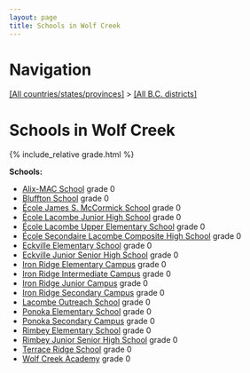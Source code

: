 ```yaml
---
layout: page
title: Schools in Wolf Creek
---
```

# Navigation

[[All countries/states/provinces]](../..) > [[All B.C. districts]](..)

# Schools in Wolf Creek

{% include_relative grade.html %}

**Schools:**

- [Alix-MAC School](Alix-MAC_School.md) grade 0
- [Bluffton School](Bluffton_School.md) grade 0
- [École James S. McCormick School](École_James_S._McCormick_School.md) grade 0
- [École Lacombe Junior High School](École_Lacombe_Junior_High_School.md) grade 0
- [École Lacombe Upper Elementary School](École_Lacombe_Upper_Elementary_School.md) grade 0
- [École Secondaire Lacombe Composite High School](École_Secondaire_Lacombe_Composite_High_School.md) grade 0
- [Eckville Elementary School](Eckville_Elementary_School.md) grade 0
- [Eckville Junior Senior High School](Eckville_Junior_Senior_High_School.md) grade 0
- [Iron Ridge Elementary Campus](Iron_Ridge_Elementary_Campus.md) grade 0
- [Iron Ridge Intermediate Campus](Iron_Ridge_Intermediate_Campus.md) grade 0
- [Iron Ridge Junior Campus](Iron_Ridge_Junior_Campus.md) grade 0
- [Iron Ridge Secondary Campus](Iron_Ridge_Secondary_Campus.md) grade 0
- [Lacombe Outreach School](Lacombe_Outreach_School.md) grade 0
- [Ponoka Elementary School](Ponoka_Elementary_School.md) grade 0
- [Ponoka Secondary Campus](Ponoka_Secondary_Campus.md) grade 0
- [Rimbey Elementary School](Rimbey_Elementary_School.md) grade 0
- [Rimbey Junior Senior High School](Rimbey_Junior_Senior_High_School.md) grade 0
- [Terrace Ridge School](Terrace_Ridge_School.md) grade 0
- [Wolf Creek Academy](Wolf_Creek_Academy.md) grade 0
